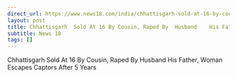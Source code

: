 ```yaml
---
direct_url: https://www.news18.com/india/chhattisgarh-sold-at-16-by-cousin-raped-by-husband-his-father-woman-escapes-captors-after-5-years-8717390.html
layout: post
title: Chhattisgarh  Sold At 16 By Cousin, Raped By  Husband    His Father, Woman Escapes Captors After 5 Years
subtitle: News 18
tags: []
---
```


Chhattisgarh  Sold At 16 By Cousin, Raped By  Husband    His Father, Woman Escapes Captors After 5 Years

